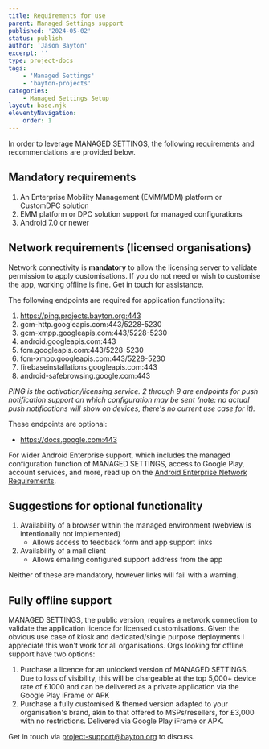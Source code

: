```yaml
---
title: Requirements for use
parent: Managed Settings support
published: '2024-05-02'
status: publish
author: 'Jason Bayton'
excerpt: ''
type: project-docs
tags: 
    - 'Managed Settings'
    - 'bayton-projects'
categories: 
    - Managed Settings Setup
layout: base.njk
eleventyNavigation: 
    order: 1
---
```

In order to leverage MANAGED SETTINGS, the following requirements and recommendations are provided below.

## Mandatory requirements

1. An Enterprise Mobility Management (EMM/MDM) platform or CustomDPC solution
2. EMM platform or DPC solution support for managed configurations
3. Android 7.0 or newer

## Network requirements (licensed organisations)

Network connectivity is **mandatory** to allow the licensing server to validate permission to apply customisations. If you do not need or wish to customise the app, working offline is fine. Get in touch for assistance.

The following endpoints are required for application functionality:

1. https://ping.projects.bayton.org:443
2. gcm-http.googleapis.com:443/5228-5230
3. gcm-xmpp.googleapis.com:443/5228-5230
4. android.googleapis.com:443
5. fcm.googleapis.com:443/5228-5230
6. fcm-xmpp.googleapis.com:443/5228-5230
7. firebaseinstallations.googleapis.com:443
8. android-safebrowsing.google.com:443

_PING is the activation/licensing service. 2 through 9 are endpoints for push notification support on which configuration may be sent (note: no actual push notifications will show on devices, there's no current use case for it)._

These endpoints are optional: 

- https://docs.google.com:443

For wider Android Enterprise support, which includes the managed configuration function of MANAGED SETTINGS, access to Google Play, account services, and more, read up on the [Android Enterprise Network Requirements](https://support.google.com/work/android/answer/10513641?hl=en). 

## Suggestions for optional functionality 

1. Availability of a browser within the managed environment (webview is intentionally not implemented)
   - Allows access to feedback form and app support links
2. Availability of a mail client 
   - Allows emailing configured support address from the app

Neither of these are mandatory, however links will fail with a warning.

## Fully offline support

MANAGED SETTINGS, the public version, requires a network connection to validate the application licence for licensed customisations. Given the obvious use case of kiosk and dedicated/single purpose deployments I appreciate this won't work for all organisations. Orgs looking for offline support have two options:

1. Purchase a licence for an unlocked version of MANAGED SETTINGS. Due to loss of visibility, this will be chargeable at the top 5,000+ device rate of £1000 and can be delivered as a private application via the Google Play iFrame or APK
2. Purchase a fully customised & themed version adapted to your organisation's brand, akin to that offered to MSPs/resellers, for £3,000 with no restrictions. Delivered via Google Play iFrame or APK.

Get in touch via [project-support@bayton.org](mailto:project-support@bayton.org) to discuss.